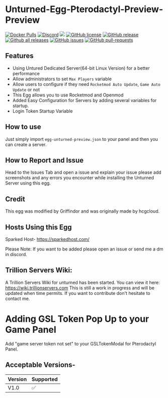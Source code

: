 ﻿# Unturned-Egg-Pterodactyl-Preview-Preview
[![Docker Pulls](https://img.shields.io/docker/pulls/griffindor30/unturned-egg-preview.svg?style=flat)](https://hub.docker.com/r/griffindor30/unturned-egg-preview)
[![Discord](https://img.shields.io/discord/328932413428465674)](https://discord.trillionservers.com)
![](https://img.shields.io/badge/status-prod-informational)
[![GitHub license](https://img.shields.io/github/license/Trillion-Servers/Unturned-Egg-Pterodactyl-Preview)](https://github.com/Trillion-Servers/Unturned-Egg-Pterodactyl-Preview/StrapDown.js/blob/master/LICENSE)
[![GitHub release](https://img.shields.io/github/release/Trillion-Servers/Unturned-Egg-Pterodactyl-Preview)](https://GitHub.com/Trillion-Servers/Unturned-Egg-Pterodactyl-Preview/releases/)
[![Github all releases](https://img.shields.io/github/downloads/Trillion-Servers/Unturned-Egg-Pterodactyl-Preview/total.svg)](https://GitHub.com/Trillion-Servers/Unturned-Egg-Pterodactyl-Preview/releases/)
[![GitHub issues](https://img.shields.io/github/issues/Trillion-Servers/Unturned-Egg-Pterodactyl-Preview)](https://GitHub.com/Trillion-Servers/Unturned-Egg-Pterodactyl-Preview-Preview/issues/)
[![GitHub pull-requests](https://img.shields.io/github/issues-pr/Trillion-Servers/Unturned-Egg-Pterodactyl-Preview-Preview)](https://GitHub.com/Trillion-Servers/Unturned-Egg-Pterodactyl-Preview-Preview/StrapDown.js/pull/)

## Features
- Using Untured Dedicated Server(64-bit Linux Version) for a better performance
- Allow administrators to set `Max Players` variable
- Allow users to configure if they need `Rocketmod Auto Update`, `Game Auto Update` or not
- This Egg allows you to use Rocketmod and Openmod
- Added Easy Configuration for Servers by adding several variables for startup.
- Login Token Startup Variable

## How to use
Just simply import `egg-unturned-preview.json` to your panel and then you can create a server.

## How to Report and Issue
Head to the Issues Tab and open a issue and explain your issue please add screenshots and any errors you encounter while installing the Unturned Server using this egg.

## Credit
This egg was modified by Griffindor and was originally made by hcgcloud.

## Hosts Using this Egg
Sparked Host- <https://sparkedhost.com/>

Please Note: If you want to be added please open an issue or send me a dm in discord.

## Trillion Servers Wiki:

A Trillion Servers Wiki for unturned has been started. You can view it here: https://wiki.trillionservers.com This is still a work in progress and will be updated when time permits. If you want to contribute don't hesitate to contact me.

# Adding GSL Token Pop Up to your Game Panel

Add "game server token not set" to your GSLTokenModal for Pterodactyl Panel.

## Acceptable Versions-
Version | Supported
------------ | -------------
V1.0 |✅

